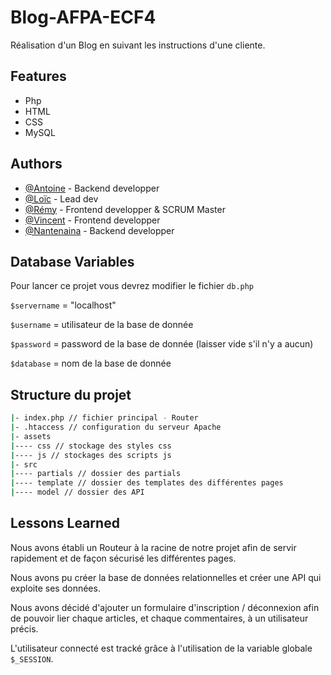 
# Blog-AFPA-ECF4

Réalisation d'un Blog en suivant les instructions d'une cliente.



## Features

- Php
- HTML
- CSS
- MySQL

## Authors

- [@Antoine](https://github.com/AntoineTrabach) - Backend developper
- [@Loïc](https://github.com/Dev-Relax) - Lead dev
- [@Rémy](https://github.com/remy-delpech) - Frontend developper & SCRUM Master
- [@Vincent](https://github.com/PurpleFoetus) - Frontend developper
- [@Nantenaina](https://github.com/Nante20) - Backend developper


## Database Variables

Pour lancer ce projet vous devrez modifier le fichier `db.php`

`$servername` = "localhost"

`$username` = utilisateur de la base de donnée

`$password` = password de la base de donnée (laisser vide s'il n'y a aucun)

`$database` = nom de la base de donnée


## Structure du projet

```bash
|- index.php // fichier principal - Router
|- .htaccess // configuration du serveur Apache
|- assets 
|---- css // stockage des styles css
|---- js // stockages des scripts js
|- src
|---- partials // dossier des partials
|---- template // dossier des templates des différentes pages
|---- model // dossier des API
```
    
## Lessons Learned

Nous avons établi un Routeur à la racine de notre projet afin de servir rapidement et de façon sécurisé les différentes pages.

Nous avons pu créer la base de données relationnelles et créer une API qui exploite ses données.

Nous avons décidé d'ajouter un formulaire d'inscription / déconnexion afin de pouvoir lier chaque articles, et chaque commentaires, à un utilisateur précis.

L'utilisateur connecté est tracké grâce à l'utilisation de la variable globale `$_SESSION`.



